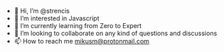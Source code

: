 - 👋 Hi, I’m @strencis
- 👀 I’m interested in Javascript
- 🌱 I’m currently learning from Zero to Expert
- 💞️ I’m looking to collaborate on any kind of questions and discussions
- 📫 How to reach me mikusm@protonmail.com

<!---
strencis/strencis is a ✨ special ✨ repository because its `README.md` (this file) appears on your GitHub profile.
You can click the Preview link to take a look at your changes.
--->
